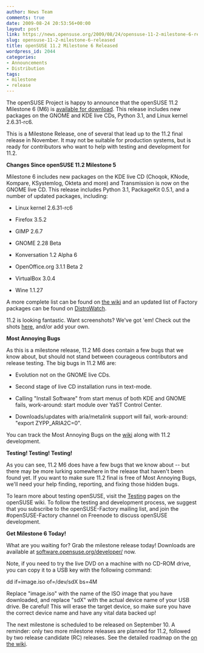 ```yaml
---
author: News Team
comments: true
date: 2009-08-24 20:53:56+00:00
layout: post
link: https://news.opensuse.org/2009/08/24/opensuse-11-2-milestone-6-released/
slug: opensuse-11-2-milestone-6-released
title: openSUSE 11.2 Milestone 6 Released
wordpress_id: 2044
categories:
- Announcements
- Distribution
tags:
- milestone
- release
---
```


The openSUSE Project is happy to announce that the openSUSE 11.2 Milestone 6 (M6) is [available for download](//software.opensuse.org/developer). This release includes new packages on the GNOME and KDE live CDs, Python 3.1, and Linux kernel 2.6.31-rc6.

This is a Milestone Release, one of several that lead up to the 11.2 final release in November. It may not be suitable for production systems, but is ready for contributors who want to help with testing and development for 11.2.

**Changes Since openSUSE 11.2 Milestone 5**

Milestone 6 includes new packages on the KDE live CD (Choqok, KNode, Kompare, KSystemlog, Okteta and more) and Transmission is now on the GNOME live CD. This release includes Python 3.1, PackageKit 0.5.1, and a number of updated packages, including:



	
  * Linux kernel 2.6.31-rc6

	
  * Firefox 3.5.2

	
  * GIMP 2.6.7

	
  * GNOME 2.28 Beta

	
  * Konversation 1.2 Alpha 6

	
  * OpenOffice.org 3.1.1 Beta 2

	
  * VirtualBox 3.0.4

	
  * Wine 1.1.27


A more complete list can be found on [the wiki](//en.opensuse.org/Factory/News) and an updated list of Factory packages can be found on [DistroWatch](//distrowatch.com/table.php?distribution=suse).

11.2 is looking fantastic. Want screenshots? We've got 'em! Check out the shots [here](//en.opensuse.org/Screenshots/11.2_Milestones), and/or add your own.

**Most Annoying Bugs**

As this is a milestone release, 11.2 M6 does contain a few bugs that we know about, but should not stand between courageous contributors and release testing. The big bugs in 11.2 M6 are:



	
  * Evolution not on the GNOME live CDs.

	
  * Second stage of live CD installation runs in text-mode.

	
  * Calling "Install Software" from start menus of both KDE and GNOME fails, work-around: start module over YaST Control Center.

	
  * Downloads/updates with aria/metalink support will fail, work-around: "export ZYPP_ARIA2C=0".


You can track the Most Annoying Bugs on the [wiki](//en.opensuse.org/Bugs:Most_Annoying_Bugs_11.2_dev) along with 11.2 development.

**Testing! Testing! Testing!**

As you can see, 11.2 M6 does have a few bugs that we know about -- but there may be more lurking somewhere in the release that haven't been found yet. If you want to make sure 11.2 final is free of Most Annoying Bugs, we'll need your help finding, reporting, and fixing those hidden bugs.

To learn more about testing openSUSE, visit the [Testing](//en.opensuse.org/Testing/) pages on the openSUSE wiki. To follow the testing and development process, we suggest that you subscribe to the openSUSE-Factory mailing list, and join the #openSUSE-Factory channel on Freenode to discuss openSUSE development.

**Get Milestone 6 Today!**

What are you waiting for? Grab the milestone release today! Downloads are available at [software.opensuse.org/developer/](//software.opensuse.org/developer/) now.

Note, if you need to try the live DVD on a machine with no CD-ROM drive, you can copy it to a USB key with the following command:

dd if=image.iso of=/dev/sdX bs=4M

Replace "image.iso" with the name of the ISO image that you have downloaded, and replace "sdX" with the actual device name of your USB drive. Be careful! This will erase the target device, so make sure you have the correct device name and have any vital data backed up!

The next milestone is scheduled to be released on September 10. A reminder: only two more milestone releases are planned for 11.2, followed by two release candidate (RC) releases. See the detailed roadmap on the [on the wiki](//en.opensuse.org/Roadmap/11.2).
